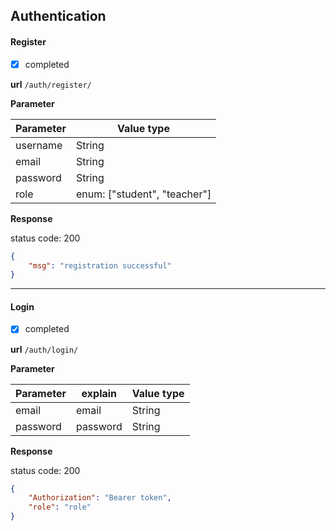 ## Authentication

#### Register

- [x] completed

**url** 	```/auth/register/```

**Parameter**

| Parameter | Value type |
| --------- | ---------- |
| username  | String     |
| email     | String     |
| password  | String     |
| role  | enum: ["student", "teacher"]     |

**Response**

status code: 200
```json
{
    "msg": "registration successful"
}
```

***

#### Login

- [x] completed

**url** 	```/auth/login/```

**Parameter**

| Parameter | explain  | Value type |
| --------- | -------- | ---------- |
| email     | email    | String     |
| password  | password | String     |

**Response**

status code: 200
```json
{
    "Authorization": "Bearer token",
    "role": "role"
}
```

